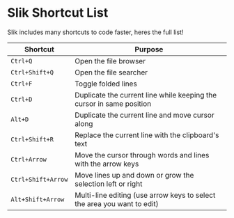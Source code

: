 # Slik Shortcut List
Slik includes many shortcuts to code faster, heres the full list!

| Shortcut | Purpose |
| -------- | ------- |
| `Ctrl+Q` | Open the file browser |
| `Ctrl+Shift+Q` | Open the file searcher |
| `Ctrl+F` | Toggle folded lines |
| `Ctrl+D` | Duplicate the current line while keeping the cursor in same position |
| `Alt+D` | Duplicate the current line and move cursor along |
| `Ctrl+Shift+R` | Replace the current line with the clipboard's text |
| `Ctrl+Arrow` | Move the cursor through words and lines with the arrow keys |
| `Ctrl+Shift+Arrow` | Move lines up and down or grow the selection left or right |
| `Alt+Shift+Arrow` | Multi-line editing (use arrow keys to select the area you want to edit) |
